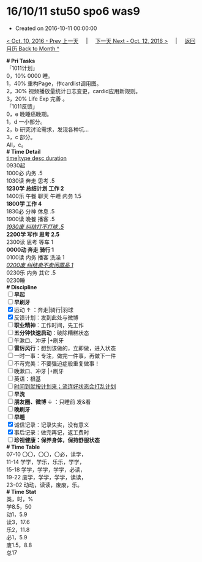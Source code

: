 # 16/10/11 stu50 spo6 was9

- Created on 2016-10-11 00:00:00

[< Oct. 10, 2016 - Prev 上一天](/_archived/lifelogs/2016/10/d10.md) &nbsp; &nbsp; | &nbsp; &nbsp; [下一天 Next - Oct. 12, 2016 >](/_archived/lifelogs/2016/10/d12.md) &nbsp; &nbsp; |  &nbsp; &nbsp; [返回月历 Back to Month ^](/_archived/lifelogs/2016/10/index.md)
<br/><div><div><b># Pri Tasks</b></div><div>「1011计划」</div><div>0，10% 0000 睡。</div><div>1，40% 重构Page，作cardlist调用图。</div><div>2，30% 视频播放量统计日志变更，cardid应用新规则。</div><div>3，20% Life Exp 完善 。</div></div><div>「1011反馈」</div><div>0，e 晚睡癌晚期。</div><div><div>1，d 一小部分。</div><div>2，b 研究讨论需求，发现各种坑…</div></div><div>3，c 部分。</div><div>All，c。</div><div><div><b># Time Detail</b></div><div><u>time|type desc duration</u></div><div>0930起</div><div>1000必 内务 .5</div><div>1030读 奔走 思考 .5</div><div><b>1230学 总结计划 工作 2</b></div><div>1400乐 午餐 聊天 午睡 内务 1.5</div><div><b>1800学 工作 4</b></div><div>1830必 分神 休息 .5</div><div>1900读 晚餐 播客 .5</div><div><u><i>1930废 纠结打不打球 .5</i></u></div><div><b>2200学 写作 思考 2.5</b></div><div>2300读 思考 等车 1</div><div><b>0000动 奔走 骑行 1</b></div><div>0100读 内务 播客 洗澡 1</div><div><u><i>0200废 纠结卖不卖闲置品 1</i></u></div><div>0230乐 内务 其它 .5</div><div>0230睡</div><div><b># Discipline</b></div><div><b><input type="checkbox"/></b><b>早起</b></div><div><input type="checkbox"/><b>早刷牙</b></div><div><input checked="true" type="checkbox"/>运动 ↑ ：奔走|骑行|羽球</div><div><input checked="true" type="checkbox"/>反馈计划：发到此处与微博</div><div><input type="checkbox"/><b>职业精神</b>：工作时间，先工作</div><div><input type="checkbox"/><b>五分钟快速启动</b>：破除糟糕状态</div><div><input type="checkbox"/>午漱口、冲牙 |+刷牙</div><div><input type="checkbox"/><b>雷厉风行</b>：想到该做的，立即做，进入状态</div><div><input type="checkbox"/>一时一事：专注，做完一件事，再做下一件</div><div><input type="checkbox"/>不苛完美：不要强迫症般重复做事！</div><div><input type="checkbox"/>晚漱口、冲牙 |+刷牙</div><div><input type="checkbox"/>英语：根基</div><div><u><input type="checkbox"/></u><u>时间到就按计划来；流连好状态会打乱计划</u></div><div><input type="checkbox"/><b>早洗</b></div><div><b><input type="checkbox"/></b><b>朋友圈、微博</b> ↓ ：只睡前 发&amp;看</div><div><b><input type="checkbox"/></b><b>晚刷牙</b></div><div><input type="checkbox"/><b>早睡</b></div><div><input checked="true" type="checkbox"/>诚信记录：记录失实，没有意义</div><div><input checked="true" type="checkbox"/>事后记录：做完再记，返工费时</div><div><b><input type="checkbox"/></b><b>珍视健康：保养身体，保持舒服状态</b></div><div><b># Time Table</b></div><div>07-10 〇〇，〇〇，〇必，读学，</div><div>11-14 学学，学乐，乐乐，学学，</div><div>15-18 学学，学学，学学，必读，</div><div>19-22 废学，学学，学学，读读，</div><div>23-02 动动，读读，废废，乐。</div><div><b># Time Stat</b></div><div>类，时，%</div><div>学8.5，50</div><div>动1，5.9</div><div>读3，17.6</div><div>乐2，11.8</div><div>必1，5.9</div><div>废1.5，8.8</div><div>总17</div>
